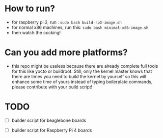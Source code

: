 # How to run?
- for raspberry pi 3, run : ```sudo bash build-rp3-image.sh```
- for normal x86 machines, run this: ```sudo bash minimal-x86-image.sh```
- then watch the cocking!
# Can you add more platforms?
- this repo might be useless because there are already complete full tools for this like yocto or buildroot. Still, only the kernel master knows that there are times you need to build the kernel by yourself so this will enhance some time of yours instead of typing boilerplate commands, please contribute with your build script!
# TODO
- [ ] builder script for beaglebone boards
- [ ] builder script for Raspberry Pi 4 boards
      
